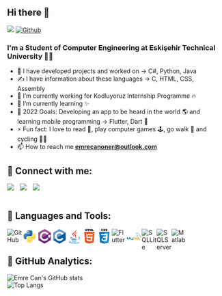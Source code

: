## Hi there 👋

![](https://visitor-badge.laobi.icu/badge?page_id=emrecanoner.EmreCanÖner)
[![Github](https://img.shields.io/github/followers/emrecanoner?label=Follow&style=social)](https://github.com/emrecanoner)
### I'm a Student of Computer Engineering at Eskişehir Technical University 👨‍🎓
- 🚀 I have developed projects and worked on -> C#, Python, Java
- ✍ I have information about these languages -> C, HTML, CSS, Assembly
- 🔭 I’m currently working for Kodluyoruz Internship Programme 🔥
- 🌱 I’m currently learning ✨
- 🥅 2022 Goals: Developing an app to be heard in the world 🌎 and learning mobile programming -> Flutter, Dart 🤖
- ⚡ Fun fact: I love to read 📘, play computer games 🕹️, go walk 🚶 and cycling 🚴‍♀️
- 📫 How to reach me **emrecanoner@outlook.com**

## 🔗 Connect with me:

[<img align="left" width="30" src="https://raw.githubusercontent.com/rahuldkjain/github-profile-readme-generator/master/src/images/icons/Social/linked-in-alt.svg"/>][linkedin]
[<img align="left" width="30" src="https://raw.githubusercontent.com/rahuldkjain/github-profile-readme-generator/master/src/images/icons/Social/instagram.svg"/>][instagram]
[<img align="left" width="30" src="https://raw.githubusercontent.com/rahuldkjain/github-profile-readme-generator/master/src/images/icons/Social/hackerrank.svg" />][hackerrank]

[linkedin]: https://www.linkedin.com/in/emrecanoner/
[instagram]: https://www.instagram.com/emrecanonercom
[hackerrank]: hackerrank.com/emrecanoner
<br />
<br />

## 🔧 Languages and Tools:

<img align="left" alt="GitHub" width="35px" src="https://raw.githubusercontent.com/rahuldkjain/github-profile-readme-generator/c919601f7ee4d1b5a7ed75a4250601c32395c45c/src/images/icons/Social/github.svg" />
<img align="left" alt="Python" width="35px" src="https://raw.githubusercontent.com/devicons/devicon/master/icons/python/python-original.svg" />
<img align="left" alt="C#" width="35px" src="https://raw.githubusercontent.com/devicons/devicon/master/icons/csharp/csharp-original.svg" />
<img align="left" alt="C" width="35px" src="https://raw.githubusercontent.com/devicons/devicon/master/icons/c/c-original.svg" />
<img align="left" alt="Java" width="35px" src="https://raw.githubusercontent.com/devicons/devicon/master/icons/java/java-original.svg" />
<img align="left" alt="Html" width="35px" src="https://raw.githubusercontent.com/devicons/devicon/master/icons/html5/html5-original-wordmark.svg" />
<img align="left" alt="Css" width="35px" src="https://raw.githubusercontent.com/devicons/devicon/master/icons/css3/css3-original-wordmark.svg" />
<img align="left" alt="Flutter" width="35px" src="https://www.vectorlogo.zone/logos/flutterio/flutterio-icon.svg" />
<img align="left" alt="MySQL" width="35px" src="https://raw.githubusercontent.com/devicons/devicon/master/icons/mysql/mysql-original-wordmark.svg" />
<img align="left" alt="SQLLite" width="35px" src="https://www.vectorlogo.zone/logos/sqlite/sqlite-icon.svg" />
<img align="left" alt="SQLServer" width="35px" src="https://www.svgrepo.com/show/303229/microsoft-sql-server-logo.svg" />
<img align="left" alt="Matlab" width="35px" src="https://upload.wikimedia.org/wikipedia/commons/2/21/Matlab_Logo.png" />

<br />
<br />

## 🔧 GitHub Analytics:

![Emre Can's GitHub stats](https://github-readme-stats.vercel.app/api?username=emrecanoner&theme=default&show_icons=true)
<br />
![Top Langs](https://github-readme-stats.vercel.app/api/top-langs/?username=emrecanoner&theme=default&show_icons=true)

<!--
**emrecanoner/emrecanoner** is a ✨ _special_ ✨ repository because its `README.md` (this file) appears on your GitHub profile.

Here are some ideas to get you started:

- 🔭 I’m currently working on ...
- 🌱 I’m currently learning ...
- 👯 I’m looking to collaborate on ...
- 🤔 I’m looking for help with ...
- 💬 Ask me about ...
- 📫 How to reach me: ...
- 😄 Pronouns: ...
- ⚡ Fun fact: ...
-->
